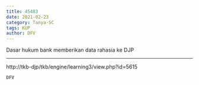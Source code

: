 ```yaml
---
title: 45483
date: 2021-02-23
category: Tanya-SC
tags: KUP
author: DFV
---
```


Dasar hukum bank memberikan data rahasia ke DJP

---

http://tkb-djp/tkb/engine/learning3/view.php?id=5615

`DFV`
